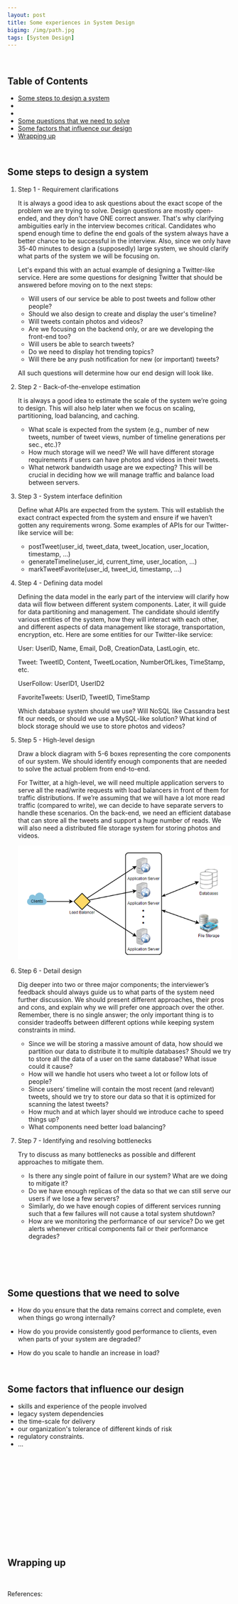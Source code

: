 ```yaml
---
layout: post
title: Some experiences in System Design
bigimg: /img/path.jpg
tags: [System Design]
---
```




<br>

## Table of Contents
- [Some steps to design a system](#some-steps-to-design-a-system)
- []()
- []()
- [Some questions that we need to solve](#some-questions-that-we-need-to-have)
- [Some factors that influence our design](#some-factors-that-influence-our-design)
- [Wrapping up](#wrapping-up)



<br>

## Some steps to design a system

1. Step 1 - Requirement clarifications

    It is always a good idea to ask questions about the exact scope of the problem we are trying to solve. Design questions are mostly open-ended, and they don't have ONE correct answer. That's why clarifying ambiguities early in the interview becomes critical. Candidates who spend enough time to define the end goals of the system always have a better chance to be successful in the interview. Also, since we only have 35-40 minutes to design a (supposedly) large system, we should clarify what parts of the system we will be focusing on.

    Let's expand this with an actual example of designing a Twitter-like service. Here are some questions for designing Twitter that should be answered before moving on to the next steps:
    - Will users of our service be able to post tweets and follow other people?
    - Should we also design to create and display the user's timeline?
    - Will tweets contain photos and videos?
    - Are we focusing on the backend only, or are we developing the front-end too?
    - Will users be able to search tweets?
    - Do we need to display hot trending topics?
    - Will there be any push notification for new (or important) tweets?

    All such questions will determine how our end design will look like.

2. Step 2 - Back-of-the-envelope estimation

    It is always a good idea to estimate the scale of the system we’re going to design. This will also help later when we focus on scaling, partitioning, load balancing, and caching.
    - What scale is expected from the system (e.g., number of new tweets, number of tweet views, number of timeline generations per sec., etc.)?
    - How much storage will we need? We will have different storage requirements if users can have photos and videos in their tweets.
    - What network bandwidth usage are we expecting? This will be crucial in deciding how we will manage traffic and balance load between servers.

3. Step 3 - System interface definition

    Define what APIs are expected from the system. This will establish the exact contract expected from the system and ensure if we haven’t gotten any requirements wrong. Some examples of APIs for our Twitter-like service will be:
    - postTweet(user_id, tweet_data, tweet_location, user_location, timestamp, …)  
    - generateTimeline(user_id, current_time, user_location, …)  
    - markTweetFavorite(user_id, tweet_id, timestamp, …)

4. Step 4 - Defining data model

    Defining the data model in the early part of the interview will clarify how data will flow between different system components. Later, it will guide for data partitioning and management. The candidate should identify various entities of the system, how they will interact with each other, and different aspects of data management like storage, transportation, encryption, etc. Here are some entities for our Twitter-like service:

    User: UserID, Name, Email, DoB, CreationData, LastLogin, etc.

    Tweet: TweetID, Content, TweetLocation, NumberOfLikes, TimeStamp, etc.

    UserFollow: UserID1, UserID2

    FavoriteTweets: UserID, TweetID, TimeStamp

    Which database system should we use? Will NoSQL like Cassandra best fit our needs, or should we use a MySQL-like solution? What kind of block storage should we use to store photos and videos?

5. Step 5 - High-level design

    Draw a block diagram with 5-6 boxes representing the core components of our system. We should identify enough components that are needed to solve the actual problem from end-to-end.

    For Twitter, at a high-level, we will need multiple application servers to serve all the read/write requests with load balancers in front of them for traffic distributions. If we’re assuming that we will have a lot more read traffic (compared to write), we can decide to have separate servers to handle these scenarios. On the back-end, we need an efficient database that can store all the tweets and support a huge number of reads. We will also need a distributed file storage system for storing photos and videos.

    ![](../img/system-design/steps/structure-system.png)

6. Step 6 - Detail design

    Dig deeper into two or three major components; the interviewer’s feedback should always guide us to what parts of the system need further discussion. We should present different approaches, their pros and cons, and explain why we will prefer one approach over the other. Remember, there is no single answer; the only important thing is to consider tradeoffs between different options while keeping system constraints in mind.
    - Since we will be storing a massive amount of data, how should we partition our data to distribute it to multiple databases? Should we try to store all the data of a user on the same database? What issue could it cause?
    - How will we handle hot users who tweet a lot or follow lots of people?
    - Since users’ timeline will contain the most recent (and relevant) tweets, should we try to store our data so that it is optimized for scanning the latest tweets?
    - How much and at which layer should we introduce cache to speed things up?
    - What components need better load balancing?

7. Step 7 - Identifying and resolving bottlenecks

    Try to discuss as many bottlenecks as possible and different approaches to mitigate them.
    - Is there any single point of failure in our system? What are we doing to mitigate it?
    - Do we have enough replicas of the data so that we can still serve our users if we lose a few servers?
    - Similarly, do we have enough copies of different services running such that a few failures will not cause a total system shutdown?
    - How are we monitoring the performance of our service? Do we get alerts whenever critical components fail or their performance degrades?


<br>

## 





<br>

## Some questions that we need to solve

- How do you ensure that the data remains correct and complete, even when things go wrong internally?

- How do you provide consistently good performance to clients, even when parts of your system are degraded?

- How do you scale to handle an increase in load?



<br>

## Some factors that influence our design

- skills and experience of the people involved
- legacy system dependencies
- the time-scale for delivery
- our organization's tolerance of different kinds of risk
- regulatory constraints.
- ...

<br>

## 





<br>

## 





<br>

## 





<br>

## 





<br>

## Wrapping up





<br>

References:

[]()

[]()

[]()

[]()

[]()

[]()

[]()